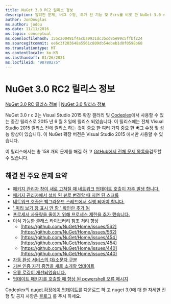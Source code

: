 ```yaml
---
title: NuGet 3.0 RC2 릴리스 정보
description: 알려진 문제, 버그 수정, 추가 된 기능 및 Ecrs를 비롯 한 NuGet 3.0 r c 2에 대 한 릴리스 정보입니다.
author: JonDouglas
ms.author: jodou
ms.date: 11/11/2016
ms.topic: conceptual
ms.openlocfilehash: 355c200481f4acba9931dc3bcd85e99c5ffbf224
ms.sourcegitcommit: ee6c3f203648a5561c809db54ebeb1d0f0598b68
ms.translationtype: MT
ms.contentlocale: ko-KR
ms.lasthandoff: 01/26/2021
ms.locfileid: "98780275"
---
```

# <a name="nuget-30-rc2-release-notes"></a>NuGet 3.0 RC2 릴리스 정보

[NuGet 3.0 RC 릴리스 정보](../release-notes/nuget-3.0-RC.md)  |  [NuGet 3.0 릴리스 정보](../release-notes/nuget-3.0.0.md)

NuGet 3.0 r c 2는 Visual Studio 2015 확장 갤러리 및 [Codeplex](https://nuget.codeplex.com/releases/view/615507)에서 사용할 수 있는 중간 릴리스로 2015 년 6 월 3 일에 릴리스 되었습니다. 이 릴리스에는 전체 Visual Studio 2015 릴리스 전에 릴리스 하는 것이 중요 한 여러 가지 중요 한 버그 수정 및 성능 향상이 있습니다. 이 NuGet 확장 버전은 Visual Studio 2015 에서만 사용할 수 있습니다.

이 릴리스에서는 총 158 개의 문제를 해결 하 고 [GitHub에서 전체 문제 목록을](https://github.com/NuGet/Home/issues?utf8=%E2%9C%93&q=is%3Aclosed+milestone%3A3.0.0-RTM+sort%3Aupdated-asc+updated%3A%3C%3D2015-06-01)검토할 수 있습니다.

## <a name="summary-of-top-issues-resolved"></a>해결 된 주요 문제 요약

* [패키지 관리자 창이 새로 고쳐질 때 네트워크 업데이트 호출이 자주 발생 합니다.](https://github.com/NuGet/Home/issues/515)
* [패키지 관리자에서 설치 된 뷰로 변경할 때 지연 된 스크롤](https://github.com/NuGet/Home/issues/519)
* [네트워크 호출은 백그라운드 스레드에서 실행 되어야 합니다.](https://github.com/NuGet/Home/issues/516)
* [' 미리 보기 창 표시 안 함 ' 확인란 추가 됨](https://github.com/NuGet/Home/issues/566)
* [프로세서 사용량을 줄이기 위해 프로세스 제한을 추가 했습니다.](https://github.com/NuGet/Home/issues/356)
* 이식 가능한 클래스 라이브러리 참조 처리 향상
    * [https://github.com/NuGet/Home/issues/562](https://github.com/NuGet/Home/issues/562)
    * [https://github.com/NuGet/Home/issues/454](https://github.com/NuGet/Home/issues/454)
    * [https://github.com/NuGet/Home/issues/440](https://github.com/NuGet/Home/issues/440)
* [자동 완성 서비스의 대/소문자 구분](https://github.com/NuGet/Home/issues/198)
* [기본 인증 자격 증명을 새로 소개할 업데이트](https://github.com/NuGet/Home/issues/456)
* [오류 로깅이 개선되었습니다.](https://github.com/NuGet/Home/issues/407)
* [업데이트 패키지를 호출할 때 향상 된 powershell 오류 메시지](https://github.com/NuGet/Home/issues/5)

Codeplex의 [nuget 확장에이 업데이트를](https://nuget.codeplex.com/releases/view/615507) 다운로드 하 고 nuget 3.0에 대 한 자세한 진행 및 공지 사항은 [블로그](http://blog.nuget.org) 를 주시 하세요.